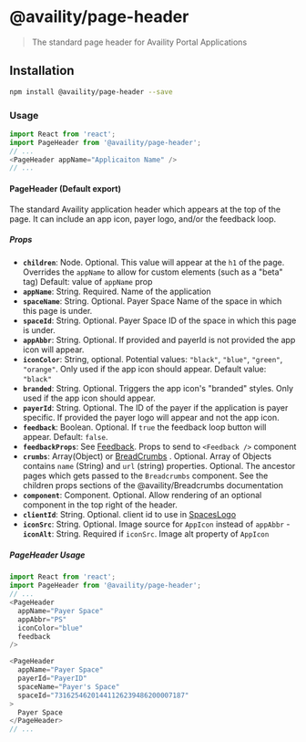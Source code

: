 # @availity/page-header

> The standard page header for Availity Portal Applications

## Installation

```bash
npm install @availity/page-header --save
```

### Usage

```javascript
import React from 'react';
import PageHeader from '@availity/page-header';
// ...
<PageHeader appName="Applicaiton Name" />
// ...
```

#### PageHeader (Default export)
The standard Availity application header which appears at the top of the page. It can include an app icon, payer logo, and/or the feedback loop.

##### Props

- **`children`**: Node. Optional. This value will appear at the `h1` of the page. Overrides the `appName` to allow for custom elements (such as a "beta" tag) Default: value of `appName` prop
- **`appName`**: String. Required. Name of the application
- **`spaceName`**: String. Optional. Payer Space Name of the space in which this page is under.
- **`spaceId`**: String. Optional. Payer Space ID of the space in which this page is under.
- **`appAbbr`**: String. Optional. If provided and payerId is not provided the app icon will appear.
- **`iconColor`**: String, optional. Potential values: `"black"`, `"blue"`, `"green"`, `"orange"`. Only used if the app icon should appear. Default value: `"black"`
- **`branded`**: String. Optional. Triggers the app icon's "branded" styles. Only used if the app icon should appear.
- **`payerId`**: String. Optional. The ID of the payer if the application is payer specific. If provided the payer logo will appear and not the app icon.
- **`feedback`**: Boolean. Optional. If `true` the feedback loop button will appear. Default: `false`.
- **`feedbackProps`**: See [Feedback](../feedback/README.md). Props to send to `<Feedback />` component
- **`crumbs`**: Array(Object) or [BreadCrumbs](../breadcrumbs/README.md) . Optional. Array of Objects contains `name` (String) and `url` (string) properties. Optional. The ancestor pages which gets passed to the `Breadcrumbs` component. See the children props sections of the @availity/Breadcrumbs documentation
- **`component`**: Component. Optional. Allow rendering of an optional component in the top right of the header.
- **`clientId`**: String. Optional. client id to use in [SpacesLogo](../spaces-image/README.md)
- **`iconSrc`**: String. Optional. Image source for `AppIcon` instead of `appAbbr`
-**`iconAlt`**: String. Required if `iconSrc`. Image alt property of `AppIcon`

##### PageHeader Usage

```javascript
import React from 'react';
import PageHeader from '@availity/page-header';
// ...
<PageHeader
  appName="Payer Space"
  appAbbr="PS"
  iconColor="blue"
  feedback
/>

<PageHeader
  appName="Payer Space"
  payerId="PayerID"
  spaceName="Payer's Space"
  spaceId="73162546201441126239486200007187"
>
  Payer Space
</PageHeader>
// ...
```
